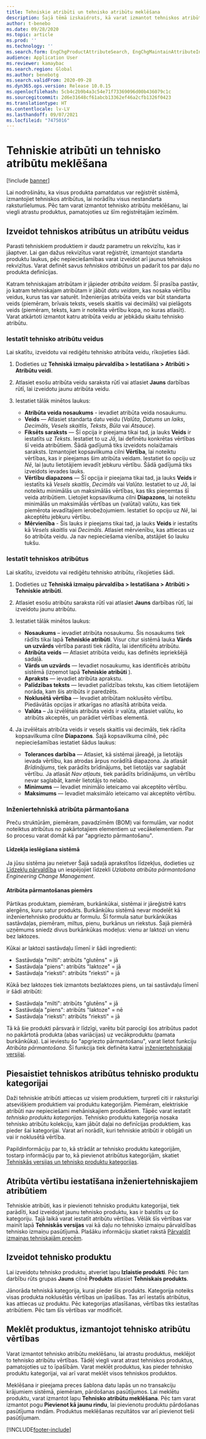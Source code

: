 ```yaml
---
title: Tehniskie atribūti un tehnisko atribūtu meklēšana
description: Šajā tēmā izskaidrots, kā varat izmantot tehniskos atribūtus, lai norādītu visas nestandarta īpašības, lai nodrošinātu, ka visi preču šablona dati var tikt reģistrēti sistēmā. Tas arī izskaidro, kā varat izmantot tehnisko atribūtu meklēšanu, lai viegli atrastu produktus, pamatojoties uz šīm reģistrētajām iezīmēm.
author: t-benebo
ms.date: 09/28/2020
ms.topic: article
ms.prod: ''
ms.technology: ''
ms.search.form: EngChgProductAttributeSearch, EngChgMaintainAttributeInheritance, EngChgAttribute
audience: Application User
ms.reviewer: kamaybac
ms.search.region: Global
ms.author: benebotg
ms.search.validFrom: 2020-09-28
ms.dyn365.ops.version: Release 10.0.15
ms.openlocfilehash: 5cb4c2b9b4a3c54e71f73369096d00b436079c1c
ms.sourcegitcommit: 2d6e31648cf61abcb13362ef46a2cfb1326f0423
ms.translationtype: HT
ms.contentlocale: lv-LV
ms.lasthandoff: 09/07/2021
ms.locfileid: "7475016"
---
```

# <a name="engineering-attributes-and-engineering-attribute-search"></a>Tehniskie atribūti un tehnisko atribūtu meklēšana

[!include [banner](../includes/banner.md)]

Lai nodrošinātu, ka visus produkta pamatdatus var reģistrēt sistēmā, izmantojiet tehniskos atribūtus, lai norādītu visus nestandarta raksturlielumus. Pēc tam varat izmantot tehnisko atribūtu meklēšanu, lai viegli atrastu produktus, pamatojoties uz šīm reģistrētajām iezīmēm.

## <a name="create-engineering-attributes-and-attribute-types"></a>Izveidot tehniskos atribūtus un atribūtu veidus

Parasti tehniskiem produktiem ir daudz parametru un rekvizītu, kas ir jāaptver. Lai gan dažus rekvizītus varat reģistrēt, izmantojot standarta produktu laukus, pēc nepieciešamības varat izveidot arī jaunus tehniskos rekvizītus. Varat definēt savus *tehniskos atribūtus* un padarīt tos par daļu no produkta definīcijas.

Katram tehniskajam atribūtam ir jāpieder *atribūta veidam*. Šī prasība pastāv, jo katram tehniskajam atribūtam ir jābūt *datu veidam*, kas nosaka vērtību veidus, kurus tas var saturēt. Inženierijas atribūta veids var būt standarta veids (piemēram, brīvais teksts, vesels skaitlis vai decimāls) vai pielāgots veids (piemēram, teksts, kam ir noteikta vērtību kopa, no kuras atlasīt). Varat atkārtoti izmantot katru atribūta veidu ar jebkādu skaitu tehnisko atribūtu.

### <a name="set-up-engineering-attribute-types"></a>Iestatīt tehnisko atribūtu veidus

Lai skatītu, izveidotu vai rediģētu tehnisko atribūta veidu, rīkojieties šādi.

1. Dodieties uz **Tehniskā izmaiņu pārvaldība \> Iestatīšana \> Atribūti \> Atribūtu veidi**.
1. Atlasiet esošu atribūta veidu saraksta rūtī vai atlasiet **Jauns** darbības rūtī, lai izveidotu jaunu atribūta veidu.
1. Iestatiet tālāk minētos laukus:

    - **Atribūta veida nosaukums** - ievadiet atribūta veida nosaukumu.
    - **Veids** — Atlasiet standarta datu veidu (*Valūta*, *Datums un laiks*, *Decimāls*, *Vesels skaitlis*, *Teksts*, *Būla* vai *Atsauce*).
    - **Fiksēts saraksts** — Šī opcija ir pieejama tikai tad, ja lauks **Veids** ir iestatīts uz *Teksts*. Iestatiet to uz *Jā*, lai definētu konkrētas vērtības šī veida atribūtiem. Šādā gadījumā tiks izveidots nolaižamais saraksts. Izmantojiet kopsavilkuma cilni **Vērtība**, lai noteiktu vērtības, kas ir pieejamas šim atribūta veidam. Iestatiet šo opciju uz *Nē*, lai ļautu lietotājiem ievadīt jebkuru vērtību. Šādā gadījumā tiks izveidots ievades lauks.
    - **Vērtību diapazons** — Šī opcija ir pieejama tikai tad, ja lauks **Veids** ir iestatīts kā *Vesels skaitlis*, *Decimāls* vai *Valūta*. Iestatiet to uz *Jā*, lai noteiktu minimālās un maksimālās vērtības, kas tiks pieņemtas šī veida atribūtiem. Lietojiet kopsavilkuma cilni **Diapazons**, lai noteiktu minimālās un maksimālās vērtības un (valūtai) valūtu, kas tiek piemērota ievadītajiem ierobežojumiem. Iestatiet šo opciju uz *Nē*, lai akceptētu jebkuru vērtību. 
    - **Mērvienība** - Šis lauks ir pieejams tikai tad, ja lauks **Veids** ir iestatīts kā *Vesels skaitlis* vai *Decimāls*. Atlasiet mērvienību, kas attiecas uz šo atribūta veidu. Ja nav nepieciešama vienība, atstājiet šo lauku tukšu.

### <a name="set-up-engineering-attributes"></a>Iestatīt tehniskos atribūtus

Lai skatītu, izveidotu vai rediģētu tehnisko atribūtu, rīkojieties šādi.

1. Dodieties uz **Tehniskā izmaiņu pārvaldība \> Iestatīšana \> Atribūti \> Tehniskie atribūti**.
1. Atlasiet esošu atribūtu saraksta rūtī vai atlasiet **Jauns** darbības rūtī, lai izveidotu jaunu atribūtu.
1. Iestatiet tālāk minētos laukus:

    - **Nosaukums** – ievadiet atribūta nosaukumu. Šis nosaukums tiek rādīts tikai lapā **Tehniskie atribūti**. Visur citur sistēmā lauka **Vārds un uzvārds** vērtība parasti tiek rādīta, lai identificētu atribūtu.
    - **Atribūta veids** — Atlasiet atribūta veidu, kas definēts iepriekšējā sadaļā.
    - **Vārds un uzvārds** — Ievadiet nosaukumu, kas identificēs atribūtu sistēmā (izņemot lapā **Tehniskie atribūti** ). 
    - **Apraksts** — ievadiet atribūta aprakstu.
    - **Palīdzības teksts** — Ievadiet palīdzības tekstu, kas citiem lietotājiem norāda, kam šis atribūts ir paredzēts.
    - **Noklusētā vērtība** — Ievadiet atribūtam noklusēto vērtību. Piedāvātās opcijas ir atkarīgas no atlasītā atribūta veida.
    - **Valūta** – Ja izvēlētais atribūta veids ir valūta, atlasiet valūtu, ko atribūts akceptēs, un parādiet vērtības elementā.

1. Ja izvēlētais atribūta veids ir vesels skaitlis vai decimāls, tiek rādīta kopsavilkuma cilne **Diapazons**. Šajā kopsavilkuma cilnē, pēc nepieciešamības iestatiet šādus laukus:

    - **Tolerances darbība** — Atlasiet, kā sistēmai jāreaģē, ja lietotājs ievada vērtību, kas atrodas ārpus norādītā diapazona. Ja atlasāt *Brīdinājums*, tiek parādīts brīdinājums, bet lietotājs var saglabāt vērtību. Ja atlasāt *Nav atļauts*, tiek parādīts brīdinājums, un vērtību nevar saglabāt, kamēr lietotājs to nelabo.
    - **Minimums** — Ievadiet minimālo ieteicamo vai akceptēto vērtību.
    - **Maksimums** — Ievadiet maksimālo ieteicamo vai akceptēto vērtību.

### <a name="engineering-attribute-inheritance"></a>Inženiertehniskā atribūta pārmantošana

Preču struktūrām, piemēram, pavadzīmēm (BOM) vai formulām, var nodot noteiktus atribūtus no pakārtotajiem elementiem uz vecākelementiem. Par šo procesu varat domāt kā par "apgriezto pārmantošanu".

#### <a name="turn-on-this-feature-for-your-system"></a>Līdzekļa ieslēgšana sistēmā

Ja jūsu sistēma jau neietver Šajā sadaļā aprakstītos līdzekļus, dodieties uz [Līdzekļu pārvaldība](../../fin-ops-core/fin-ops/get-started/feature-management/feature-management-overview.md) un iespējojiet līdzekli *Uzlabota atribūta pārmantošana Engineering Change Management*.

#### <a name="attribute-inheritance-example"></a>Atribūta pārmantošanas piemērs

Pārtikas produktam, piemēram, burkānkūkai, sistēmai ir jāreģistrē katrs alergēns, kuru satur produkts. Burkānkūku sistēmā nevar modelēt kā inženiertehnisko produktu ar formulu. Šī formula satur burkānkūkas sastāvdaļas, piemēram, miltus, pienu, burkānus un riekstus. Šajā piemērā uzņēmums sniedz divus burkānkūkas modeļus: vienu ar laktozi un vienu bez laktozes.

Kūkai ar laktozi sastāvdaļu līmenī ir šādi ingredienti:

- Sastāvdaļa "milti": atribūts "glutēns" = jā
- Sastāvdaļa "piens": atribūts "laktoze" = jā
- Sastāvdaļa "rieksti": atribūts "rieksti" = jā

Kūkā bez laktozes tiek izmantots bezlaktozes piens, un tai sastāvdaļu līmenī ir šādi atribūti:

- Sastāvdaļa "milti": atribūts "glutēns" = jā
- Sastāvdaļa "piens": atribūts "laktoze" = nē
- Sastāvdaļa "rieksti": atribūts "rieksti" = jā

Tā kā šie produkti pārsvarā ir līdzīgi, varētu būt parocīgi šos atribūtus padot no pakārtotā produkta (abas variācijas) uz vecākproduktu (pamata burkānkūka). Lai ieviestu šo "apgriezto pārmantošanu", varat lietot funkciju *Atribūta pārmantošana*. Šī funkcija tiek definēta katrai [inženiertehniskajai versijai](engineering-versions-product-category.md).

## <a name="connect-engineering-attributes-to-an-engineering-product-category"></a>Piesaistiet tehniskos atribūtus tehnisko produktu kategorijai

Daži tehniskie atribūti attiecas uz visiem produktiem, turpretī citi ir raksturīgi atsevišķiem produktiem vai produktu kategorijām. Piemēram, elektriskie atribūti nav nepieciešami mehāniskajiem produktiem. Tāpēc varat iestatīt *tehnisko produktu kategorijas*. Tehnisko produktu kategorija nosaka tehnisko atribūtu kolekciju, kam jābūt daļai no definīcijas produktiem, kas pieder šai kategorijai. Varat arī norādīt, kuri tehniskie atribūti ir obligāti un vai ir noklusētā vērtība.

Papildinformāciju par to, kā strādāt ar tehnisko produktu kategorijām, tostarp informāciju par to, kā pievienot atribūtus kategorijām, skatiet [Tehniskās versijas un tehnisko produktu kategorijas](engineering-versions-product-category.md).

## <a name="set-attribute-values-for-engineering-attributes"></a>Atribūta vērtību iestatīšana inženiertehniskajiem atribūtiem

Tehniskie atribūti, kas ir pievienoti tehnisko produktu kategorijai, tiek parādīti, kad izveidojat jaunu tehnisko produktu, kas ir balstīts uz šo kategoriju. Tajā laikā varat iestatīt atribūtu vērtības. Vēlāk šīs vērtības var mainīt lapā **Tehniskās versijas** vai kā daļu no tehnisko izmaiņu pārvaldības tehnisko izmaiņu pasūtījumā. Plašāku informāciju skatiet rakstā [Pārvaldīt izmaiņas tehniskajām precēm](engineering-change-management.md).

## <a name="create-an-engineering-product"></a>Izveidot tehnisko produktu

Lai izveidotu tehnisko produktu, atveriet lapu **Izlaistie produkti**. Pēc tam darbību rūts grupas **Jauns** cilnē **Produkts** atlasiet **Tehniskais produkts**.

Jānorāda tehniskā kategorija, kurai pieder šis produkts. Kategorija noteiks visas produkta noklusētās vērtības un īpašības. Tas arī iestatīs atribūtus, kas attiecas uz produktu. Pēc kategorijas atlasīšanas, vērtības tiks iestatītas atribūtiem. Pēc tam šīs vērtības var modificēt.

## <a name="search-for-products-by-using-engineering-attribute-values"></a>Meklēt produktus, izmantojot tehnisko atribūtu vērtības

Varat izmantot tehnisko atribūtu meklēšanu, lai atrastu produktus, meklējot to tehnisko atribūtu vērtības. Tādēļ viegli varat atrast tehniskos produktus, pamatojoties uz to īpašībām. Varat meklēt produktus, kas pieder tehnisko produktu kategorijai, vai arī varat meklēt visos tehniskos produktos.

Meklēšana ir pieejama preces šablona datu lapās un no transakciju krājumiem sistēmā, piemēram, pārdošanas pasūtījumos. Lai meklētu produktu, varat izmantot lapu **Tehnisko atribūtu meklēšana**. Pēc tam varat izmantot pogu **Pievienot kā jaunu rindu**, lai pievienotu produktu pārdošanas pasūtījuma rindām. Produktus meklēšanas rezultātos var arī pievienot tieši pasūtījumam.


[!INCLUDE[footer-include](../../includes/footer-banner.md)]
